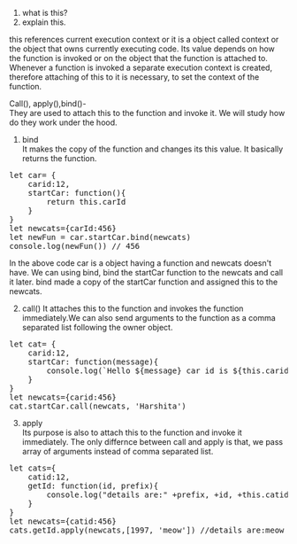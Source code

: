 1. what is this?
2. explain this.

this references  current execution context or it is a object called context or the object that owns currently executing code.
Its value depends on how the function is invoked or on the object that the function is attached to.
Whenever a function is invoked a separate execution context is created, therefore attaching of this to it is necessary, to set the context of the function.

Call(), apply(),bind()-  
They are used to attach this to the function and invoke it.
We will study how do they work under the hood.

1. bind  
It makes the copy of the function and changes its this value. It basically returns the function.
<pre>let car= {
    carid:12,
    startCar: function(){
        return this.carId
    }
}
let newcats={carId:456}
let newFun = car.startCar.bind(newcats)
console.log(newFun()) // 456</pre>
In the above code car is a object having a function and newcats doesn't have. We can using bind, bind the startCar function to the newcats and call it later. bind made a copy of the startCar function and assigned this to the newcats.

2. call()
It attaches this to the function and invokes the function immediately.We can also send arguments to the function as a comma separated list following the owner object.
<pre>let cat= {
    carid:12,
    startCar: function(message){
        console.log(`Hello ${message} car id is ${this.carid}`) //Hello Harshita car id is 456
    }
}
let newcats={carid:456}
cat.startCar.call(newcats, 'Harshita')</pre> 

3. apply  
Its purpose is also to attach this to the function and invoke it immediately.
The only differnce between call and apply is that, we pass array of arguments instead of comma separated list.
<pre>let cats={
    catid:12,
    getId: function(id, prefix){
        console.log("details are:" +prefix, +id, +this.catid )
    }
}
let newcats={catid:456}
cats.getId.apply(newcats,[1997, 'meow']) //details are:meow 1997 456</pre>
